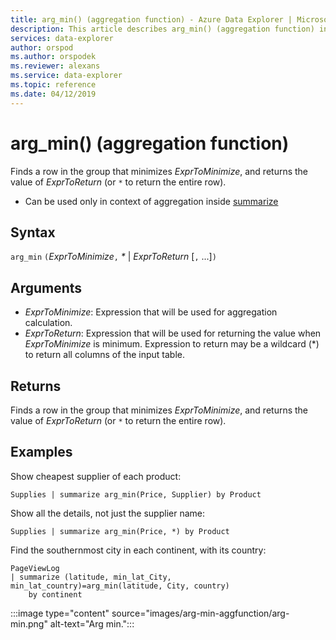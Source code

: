 ```yaml
---
title: arg_min() (aggregation function) - Azure Data Explorer | Microsoft Docs
description: This article describes arg_min() (aggregation function) in Azure Data Explorer.
services: data-explorer
author: orspod
ms.author: orspodek
ms.reviewer: alexans
ms.service: data-explorer
ms.topic: reference
ms.date: 04/12/2019
---
```

# arg_min() (aggregation function)

Finds a row in the group that minimizes *ExprToMinimize*, and returns the value of *ExprToReturn* (or `*` to return the entire row).

* Can be used only in context of aggregation inside [summarize](summarizeoperator.md)

## Syntax

`arg_min` `(`*ExprToMinimize*`,` *\** | *ExprToReturn*  [`,` ...]`)`

## Arguments

* *ExprToMinimize*: Expression that will be used for aggregation calculation. 
* *ExprToReturn*: Expression that will be used for returning the value when *ExprToMinimize* is
  minimum. Expression to return may be a wildcard (*) to return all columns of the input table.

## Returns

Finds a row in the group that minimizes *ExprToMinimize*, and returns the value of *ExprToReturn* (or `*` to return the entire row).

## Examples

Show cheapest supplier of each product:

```kusto
Supplies | summarize arg_min(Price, Supplier) by Product
```

Show all the details, not just the supplier name:

```kusto
Supplies | summarize arg_min(Price, *) by Product
```

Find the southernmost city in each continent, with its country:

```kusto
PageViewLog 
| summarize (latitude, min_lat_City, min_lat_country)=arg_min(latitude, City, country) 
    by continent
```

:::image type="content" source="images/arg-min-aggfunction/arg-min.png" alt-text="Arg min.":::
